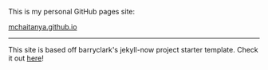 This is my personal GitHub pages site: 

[mchaitanya.github.io](https://mchaitanya.github.io)

---

This site is based off barryclark's jekyll-now project starter template. Check it out [here]((https://github.com/barryclark/jekyll-now/))!